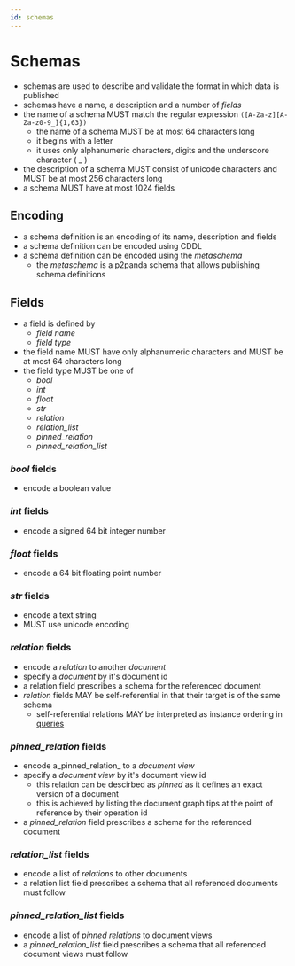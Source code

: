 ```yaml
---
id: schemas
---
```


# Schemas

- schemas are used to describe and validate the format in which data is published
- schemas have a name, a description and a number of _fields_
- the name of a schema MUST match the regular expression `([A-Za-z][A-Za-z0-9_]{1,63})`
  - the name of a schema MUST be at most 64 characters long
  - it begins with a letter
  - it uses only alphanumeric characters, digits and the underscore character ( _ )
- the description of a schema MUST consist of unicode characters and MUST be at most 256 characters long
- a schema MUST have at most 1024 fields

## Encoding

- a schema definition is an encoding of its name, description and fields
- a schema definition can be encoded using CDDL
- a schema definition can be encoded using the _metaschema_
  - the _metaschema_ is a p2panda schema that allows publishing schema definitions

## Fields

- a field is defined by
  - _field name_
  - _field type_
- the field name MUST have only alphanumeric characters and MUST be at most 64 characters long
- the field type MUST be one of
  - _bool_
  - _int_
  - _float_
  - _str_
  - _relation_
  - _relation\_list_
  - _pinned\_relation_
  - _pinned\_relation\_list_


### _bool_ fields

- encode a boolean value

### _int_ fields

- encode a signed 64 bit integer number

### _float_ fields

- encode a 64 bit floating point number

### _str_ fields

- encode a text string
- MUST use unicode encoding

### _relation_ fields

- encode a _relation_ to another _document_
- specify a _document_ by it's document id
- a relation field prescribes a schema for the referenced document
- _relation_ fields MAY be self-referential in that their target is of the same schema
  - self-referential relations MAY be interpreted as instance ordering in [queries](/docs/organising-data/queries)

### _pinned\_relation_ fields

- encode a_pinned\_relation_ to a _document view_
- specify a _document view_ by it's document view id
  - this relation can be descirbed as _pinned_ as it defines an exact version of a document
  - this is achieved by listing the document graph tips at the point of reference by their operation id
- a _pinned\_relation_ field prescribes a schema for the referenced document

### _relation\_list_ fields

- encode a list of _relations_ to other documents
- a relation list field prescribes a schema that all referenced documents must follow

### _pinned\_relation\_list_ fields

- encode a list of _pinned relations_ to document views
- a _pinned\_relation\_list_ field prescribes a schema that all referenced document views must follow
